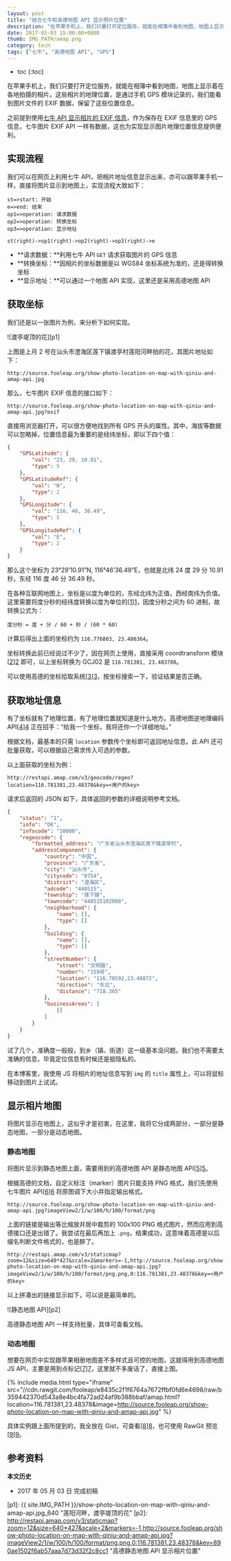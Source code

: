 ```yaml
---
layout: post
title: "结合七牛和高德地图 API 显示照片位置"
description: "在苹果手机上，我们只要打开定位服务，就能在相簿中看到地图，地图上显示着在各地拍摄的相片。这些相片的地理位置，是通过手机 GPS 模块记录的，我们能看到图片文件的 EXIF 数据，保留了这些位置信息。"
date: 2017-05-03 15:00:00+0800
thumb: IMG_PATH/amap.png
category: tech
tags: ["七牛", "高德地图 API", "GPS"]
---
```


* toc
{:toc}

在苹果手机上，我们只要打开定位服务，就能在相簿中看到地图，地图上显示着在各地拍摄的相片。这些相片的地理位置，是通过手机 GPS 模块记录的，我们能看到图片文件的 EXIF 数据，保留了这些位置信息。

之前提到使用[七牛 API 显示相片的 EXIF 信息](/show-exif-data-of-photo.html)，作为保存在 EXIF 信息里的 GPS 信息，七牛图片 EXIF API 一样有数据，这也为实现显示图片地理位置信息提供便利。

## 实现流程

我们可以在网页上利用七牛 API，把相片地址信息显示出来，亦可以跟苹果手机一样，直接将图片显示到地图上，实现流程大致如下：

```flow
st=>start: 开始
e=>end: 结束
op1=>operation: 请求数据
op2=>operation: 转换坐标
op3=>operation: 显示地址

st(right)->op1(right)->op2(right)->op3(right)->e
```

* **请求数据：**利用七牛 API `GET` 请求获取图片的 GPS 信息
* **转换坐标：**因相片的坐标数据是以 WGS84 坐标系统为准的，还是得转换坐标
* **显示地址：**可以通过一个地图 API 实现，这里还是采用高德地图 API

## 获取坐标

我们还是以一张图片为例，来分析下如何实现。

![渡亭堤顶的花][p1]

上图是上月 2 号在汕头市澄海区莲下镇渡亭村莲阳河畔拍的花，其图片地址如下：

    http://source.fooleap.org/show-photo-location-on-map-with-qiniu-and-amap-api.jpg

那么，七牛图片 EXIF 信息的接口如下：
    
    http://source.fooleap.org/show-photo-location-on-map-with-qiniu-and-amap-api.jpg?exif

直接用浏览器打开，可以很方便地找到所有 GPS 开头的属性。其中，海拔等数据可以忽略掉，位置信息最为重要的是经纬坐标，即以下四个值：

```json
{
    "GPSLatitude": {
        "val": "23, 29, 10.91",
        "type": 5
    },
    "GPSLatitudeRef": {
        "val": "N",
        "type": 2
    },
    "GPSLongitude": {
        "val": "116, 46, 36.49",
        "type": 5
    },
    "GPSLongitudeRef": {
        "val": "E",
        "type": 2
    }
}
```

那么这个坐标为 23°29’10.91”N, 116°46’36.49”E，也就是北纬 24 度 29 分 10.91 秒，东经 116 度 46 分 36.49 秒。

在各种互联网地图上，坐标是以度为单位的，东经北纬为正值，西经南纬为负值。这里需要将度分秒的经纬度转换以度为单位的[[1]][1]，因度分秒之间为 60 进制，故转换公式为：

    度分秒 = 度 + 分 / 60 + 秒 / (60 * 60)

计算后得出上面的坐标约为 `116.776803, 23.486364`。

坐标转换此前已经说过不少了，因在网页上使用，直接采用 coordtransform 模块[[2]][2] 即可，以上坐标转换为 GCJ02 是 `116.781381, 23.483788`。

可以使用高德的坐标拾取系统[[3]][3]，按坐标搜索一下，验证结果是否正确。

## 获取地址信息

有了坐标就有了地理位置，有了地理位置就知道是什么地方。高德地图逆地理编码 API[[4]][4] 正在招手：“给我一个坐标，我将还你一个详细地址。”

根据文档，最基本的只需 `location` 参数传个坐标即可返回地址信息。此 API 还可批量获取，可以根据自己需求传入可选的参数。

以上面获取的坐标为例：

    http://restapi.amap.com/v3/geocode/regeo?location=116.781381,23.48378&key=<用户的key>

请求后返回的 JSON 如下，具体返回的参数的详细说明参考文档。

```json
{
    "status": "1",
    "info": "OK",
    "infocode": "10000",
    "regeocode": {
        "formatted_address": "广东省汕头市澄海区莲下镇渡亭村",
        "addressComponent": {
            "country": "中国",
            "province": "广东省",
            "city": "汕头市",
            "citycode": "0754",
            "district": "澄海区",
            "adcode": "440515",
            "township": "莲下镇",
            "towncode": "440515102000",
            "neighborhood": {
                "name": [],
                "type": []
            },
            "building": {
                "name": [],
                "type": []
            },
            "streetNumber": {
                "street": "文明路",
                "number": "159号",
                "location": "116.78592,23.48872",
                "direction": "东北",
                "distance": "718.365"
            },
            "businessAreas": [
                []
            ]
        }
    }
}
```

试了几个，准确度一般般，到乡（镇、街道）这一级基本没问题。我们也不需要太准确的信息，毕竟定位信息有时候还是挺隐私的。

在本博客里，我使用 JS 将相片的地址信息写到 `img` 的 `title` 属性上，可以将鼠标移动到图片上试试。


## 显示相片地图

将图片显示在地图上，这似乎才是初衷，在这里，我将它分成两部分，一部分是静态地图，一部分是动态地图。

### 静态地图

将图片显示到静态地图上面，需要用到的高德地图 API 是静态地图 API[[5]][5]。

根据高德的文档，自定义标注（marker）图片只能支持 PNG 格式，我们先使用七牛图片 API[[6]][6] 将原图调下大小并指定输出格式。

    http://source.fooleap.org/show-photo-location-on-map-with-qiniu-and-amap-api.jpg?imageView2/1/w/100/h/100/format/png

上面的链接是输出等比缩放并居中裁剪的 100x100 PNG 格式图片，然而应用到高德接口还是出错了。我尝试在最后再加上 `.png`，结果成功，这意味着高德是以后缀名判断文件格式的，也是醉了。

    http://restapi.amap.com/v3/staticmap?zoom=12&size=640*427&scale=2&markers=-1,http://source.fooleap.org/show-photo-location-on-map-with-qiniu-and-amap-api.jpg?imageView2/1/w/100/h/100/format/png.png,0:116.781381,23.48378&key=<用户的key>

以上拼凑出的链接显示如下，可以说是最简单的。

![静态地图 API][p2]

高德静态地图 API 一样支持批量，具体可查看文档。

### 动态地图

想要在网页中实现跟苹果相册地图差不多样式且可控的地图，这就得用到高德地图 JS API，主要是用到点标记[[7]][7]，这里就不多废话了，直接上图。

{% include media.html type="iframe" src="//cdn.rawgit.com/fooleap/e8435c2f1f6764a7672ffbf0fd6e4698/raw/b359442370d543a8e4bc4fa72ad24af9b388bbaf/amap.html?location=116.781381,23.48378&image=http://source.fooleap.org/show-photo-location-on-map-with-qiniu-and-amap-api.jpg" %}

具体实例跟上面所提到的，我全放在 Gist，可查看[[8]][8]，也可使用 RawGit 预览[[9]][9]。

## 参考资料

[1]: https://zh.wikipedia.org/wiki/经纬度#.E7.B6.93.E7.B7.AF.E5.BA.A6.E8.A1.A8.E7.A4.BA.E5.8F.8A.E8.BD.89.E6.8F.9B "经纬度表示及转换"
[2]: https://github.com/wandergis/coordtransform "coordtransform 坐标转换"
[3]: http://lbs.amap.com/console/show/picker "高德地图坐标拾取"
[4]: http://lbs.amap.com/api/webservice/guide/api/georegeo/#regeo "逆地理编码 &#124; 高德地图API"
[5]: http://lbs.amap.com/api/webservice/guide/api/staticmaps "静态地图 &#124; 高德地图API"
[6]: https://developer.qiniu.com/dora/api/1279/basic-processing-images-imageview2 "图片基本处理 - 七牛开发者中心"
[7]: http://lbs.amap.com/api/javascript-api/reference/overlay#Marker "结合七牛和高德地图 API 显示照片位置 &#124; Fooleap's Blog"
[8]: https://gist.github.com/fooleap/e8435c2f1f6764a7672ffbf0fd6e4698 "结合七牛和高德地图 API 显示照片位置"
[9]: http://cdn.rawgit.com/fooleap/e8435c2f1f6764a7672ffbf0fd6e4698/raw/9e9e4e381afb99e62b7029c3495596bd5d7c54ec/show-photo-location-with-qiniu-and-amap-api.html "结合七牛和高德地图 API 显示照片位置（预览）"

**本文历史**

* 2017 年 05 月 03 日 完成初稿

[p1]: {{ site.IMG_PATH }}/show-photo-location-on-map-with-qiniu-and-amap-api.jpg_640 "莲阳河畔，渡亭堤顶的花"
[p2]: http://restapi.amap.com/v3/staticmap?zoom=12&size=640*427&scale=2&markers=-1,http://source.fooleap.org/show-photo-location-on-map-with-qiniu-and-amap-api.jpg?imageView2/1/w/100/h/100/format/png.png,0:116.781381,23.48378&key=890ae1502f6ab57aaa7d73d32f2c8cc1 "高德静态地图 API 显示相片位置"

